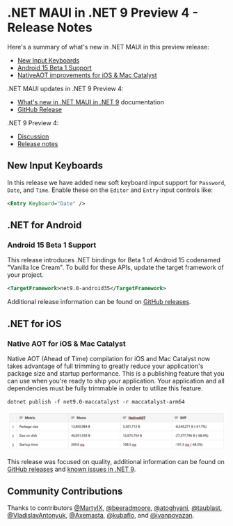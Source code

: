 # .NET MAUI in .NET 9 Preview 4 - Release Notes

Here's a summary of what's new in .NET MAUI in this preview release:

- [New Input Keyboards](#new-input-keyboards)
- [Android 15 Beta 1 Support](#android-15-beta-1-support)
- [NativeAOT improvements for iOS & Mac Catalyst](#native-aot-for-ios--mac-catalyst)

.NET MAUI updates in .NET 9 Preview 4:

- [What's new in .NET MAUI in .NET 9](https://learn.microsoft.com/dotnet/maui/whats-new/dotnet-9) documentation
- [GitHub Release](https://aka.ms/maui9p4)

.NET 9 Preview 4:

- [Discussion](https://aka.ms/dotnet/9/preview4)
- [Release notes](./README.md)

## New Input Keyboards

In this release we have added new soft keyboard input support for `Password`, `Date`, and `Time`. Enable these on the `Editor` and `Entry` input controls like:

```xml
<Entry Keyboard="Date" />
```

## .NET for Android

### Android 15 Beta 1 Support

This release introduces .NET bindings for Beta 1 of Android 15 codenamed "Vanilla Ice Cream". To build for these APIs, update the target framework of your project.

```xml
<TargetFramework>net9.0-android35</TargetFramework>
```

Additional release information can be found on [GitHub releases](https://github.com/dotnet/android/releases/).

## .NET for iOS

### Native AOT for iOS & Mac Catalyst

Native AOT (Ahead of Time) compilation for iOS and Mac Catalyst now takes advantage of full trimming to greatly reduce your application's package size and startup performance. This is a publishing feature that you can use when you're ready to ship your application. Your application and all dependencies must be fully trimmable in order to utilize this feature.

```console
dotnet publish -f net9.0-maccatalyst -r maccatalyst-arm64
```

![benchmark results of app size reduction and performance improvement](./media/nativeaot-perf.png)

This release was focused on quality, additional information can be found on [GitHub releases](https://github.com/xamarin/xamarin-macios/releases/) and [known issues in .NET 9](https://github.com/xamarin/xamarin-macios/wiki/Known-issues-in-.NET9).

## Community Contributions

Thanks to contributors [@MartyIX](https://github.com/MartyIX), [@beeradmoore](https://github.com/beeradmoore), [@atoghyani](https://github.com/atoghyani), [@taublast](https://github.com/taublast), [@VladislavAntonyuk](https://github.com/VladislavAntonyuk), [@Axemasta](https://github.com/Axemasta), [@kubaflo](https://github.com/kubaflo), and [@ivanpovazan](https://github.com/ivanpovazan).
